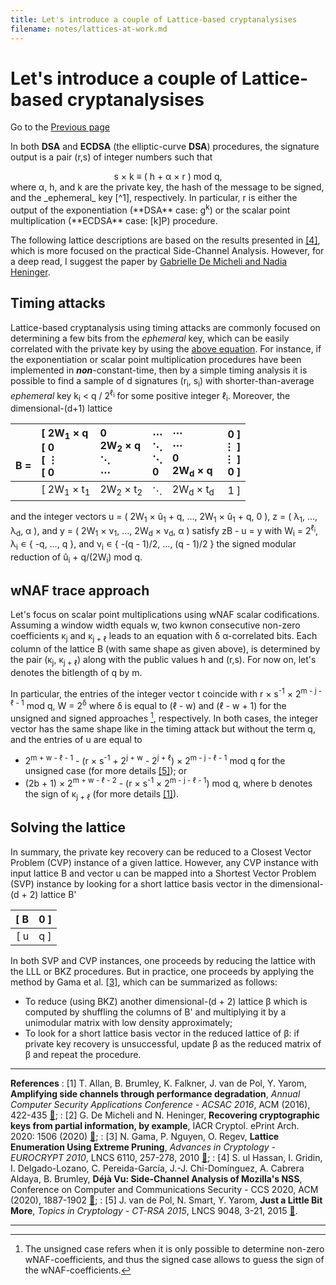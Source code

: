 ```yaml
---
title: Let's introduce a couple of Lattice-based cryptanalysises
filename: notes/lattices-at-work.md
---
```


# Let's introduce a couple of Lattice-based cryptanalysises

Go to the [Previous page](../notes.md)

In both **DSA** and **ECDSA** (the elliptic-curve **DSA**) procedures, the signature output is a pair (r,s) of integer numbers such that
<center><a id="signature-rs"></a> s &#xd7; k &#x2261; &#x28; h + &#x3B1; &#xd7; r &#x29; mod q,</center>
where &#x3B1;, h, and k are the private key, the hash of the message to be signed, and the _ephemeral_ key [^1], respectively. In particular, r is either the output of the exponentiation (**DSA** case: g<sup>k</sup>) or the scalar point multiplication (**ECDSA** case: &#x5b;k&#x5d;P) procedure.

The following lattice descriptions are based on the results presented in [&#x5b;4&#x5d;](#DEJAVU20), which is more focused on the practical Side-Channel Analysis. However, for a deep read, I suggest the paper by [Gabrielle De Micheli and Nadia Heninger](#MH20).

## Timing attacks

Lattice-based cryptanalysis using timing attacks are commonly focused on determining a few bits from the _ephemeral_ key, which can be easily correlated with the private key by using the [above equation](#signature-rs). For instance, if the exponentiation or scalar point multiplication procedures have been implemented in _**non**_-constant-time, then by a simple timing analysis it is possible to find a sample of d signatures (r<sub>i</sub>, s<sub>i</sub>) with shorter-than-average _ephemeral_ key k<sub>i</sub> &#x3c; q / 2<sup>&#x2113;<sub>i</sub></sup> for some positive integer &#x2113;<sub>i</sub>. Moreover, the dimensional-(d+1) lattice

| <br/><br/>B =<br/> | &#x5b; 2W<sub>1</sub> &#xd7; q <br/>&#x5b; 0 <br/>&#x5b; &#x22EE; <br/>&#x5b; 0 | 0 <br/>2W<sub>2</sub> &#xd7; q <br/>&#x22F1; <br/>&#x22EF; | &#x22EF; <br/>&#x22F1; <br/>&#x22F1; <br/>0 | &#x22EF; <br/>&#x22EF; <br/>0  <br/>2W<sub>d</sub> &#xd7; q | 0 &#x5d; <br/>&#x22EE; &#x5d; <br/>&#x22EE; &#x5d; <br/>0 &#x5d; |
| ---: | :---                   | :---           | :---    | :---    | ---:       |
|     | &#x5b; 2W<sub>1</sub> &#xd7; t<sub>1</sub> | 2W<sub>2</sub> &#xd7; t<sub>2</sub> | &#x22F1; | 2W<sub>d</sub> &#xd7; t<sub>d</sub> | 1 &#x5d;    |

and the integer vectors u = &#x28; 2W<sub>1</sub> &#xd7; &ucirc;<sub>1</sub> + q, &#x2026;, 2W<sub>1</sub> &#xd7; &ucirc;<sub>1</sub> + q, 0  &#x29;, z = &#x28; &#x03BB;<sub>1</sub>, &#x2026;, &#x03BB;<sub>d</sub>, &#x3B1; &#x29;, and y = &#x28; 2W<sub>1</sub> &#xd7; &#x03BD;<sub>1</sub>, &#x2026;, 2W<sub>d</sub> &#xd7; &#x03BD;<sub>d</sub>, &#x3B1; &#x29; satisfy zB - u = y with  W<sub>i</sub> = 2<sup>&#x2113;<sub>i</sub></sup>, &#x03BB;<sub>i</sub> &#x220A; &#x7b; -q, &#x2026;, q &#x7d;, and &#x03BD;<sub>i</sub> &#x220A; &#x7b; -(q - 1)/2, &#x2026;, (q - 1)/2 &#x7d; the signed modular reduction of &ucirc;<sub>i</sub> + q/(2W<sub>i</sub>) mod q.

## wNAF trace approach

Let's focus on scalar point multiplications using wNAF scalar codifications. Assuming a window width equals w, two kwnon consecutive non-zero coefficients &#x03BA;<sub>j</sub> and &#x03BA;<sub>j + &#x2113;</sub> leads to an equation with &#x03B4; &#x3B1;-correlated bits. Each column of the lattice B (with same shape as given above), is determined by the pair (&#x03BA;<sub>j</sub>, &#x03BA;<sub>j + &#x2113;</sub>) along with the public values h and (r,s). For now on, let's denotes the bitlength of q by m.

In particular, the entries of the integer vector t coincide with r &#xd7; s<sup>-1</sup> &#xd7; 2<sup>m - j - &#x2113; - 1</sup> mod q, W = 2<sup>&#x03B4;</sup> where &#x03B4; is equal to (&#x2113; - w) and (&#x2113; - w + 1) for the unsigned and signed approaches [^2], respectively. In both cases, the integer vector has the same shape like in the timing attack but  without the term q, and the entries of u are equal to

- 2<sup>m + w - &#x2113; - 1</sup> - (r &#xd7; s<sup>-1</sup> + 2<sup>j + w</sup> - 2<sup>j + &#x2113;</sup>) &#xd7; 2<sup>m - j - &#x2113; - 1</sup> mod q for the unsigned case (for more details [&#x5b;5&#x5d;](#PSY15)); or
- (2b + 1) &#xd7; 2<sup>m + w - &#x2113; - 2</sup> - (r &#xd7; s<sup>-1</sup> &#xd7; 2<sup>m - j - &#x2113; - 1</sup>) mod q, where b denotes the sign of &#x03BA;<sub>j + &#x2113;</sub> (for more details [&#x5b;1&#x5d;](#ABFPY16)).


## Solving the lattice

In summary, the private key recovery can be reduced to a Closest Vector Problem (CVP) instance of a given lattice. However, any CVP instance with input lattice B and vector u can be mapped into a Shortest Vector Problem (SVP) instance by looking for a short lattice basis vector in the dimensional-(d + 2) lattice B'

| &#x5b; B | 0 &#x5d; |
| ---:     | :---     |
| &#x5b; u | q &#x5d; |

In both SVP and CVP instances, one proceeds by reducing the lattice with the LLL or BKZ procedures. But in practice, one proceeds by applying the method by Gama et al. [&#x5b;3&#x5d;](#GNR10), which can be summarized as follows:

- To reduce (using BKZ) another dimensional-(d + 2) lattice &#x03B2; which is computed by shuffling the columns of B' and multiplying it by a unimodular matrix with low density approximately; 
- To look for a short lattice basis vector in the reduced lattice of &#x03B2;: if private key recovery is unsuccessful, update &#x03B2; as the reduced matrix of &#x03B2; and repeat the procedure.

[^1]: In some papers, the integer k is named by _nonce_ but in my opinion, I prefer the term _ephemeral_ key.
[^2]: The unsigned case refers when it is only possible to determine non-zero wNAF-coefficients, and thus the signed case allows to guess the sign of the wNAF-coefficients.

---

**References**
: <a id="ABFPY16"></a> [1] T. Allan, B. Brumley, K. Falkner, J. van de Pol, Y. Yarom, **Amplifying side channels through performance degradation**, _Annual Computer Security Applications Conference - ACSAC 2016_, ACM (2016), 422-435 [&#128279;](https://dl.acm.org/doi/10.1145/2991079.2991084);
: <a id="MH20"></a> [2] G. De Micheli and N. Heninger, **Recovering cryptographic keys from partial information, by example**, IACR Cryptol. ePrint Arch. 2020: 1506 (2020) [&#128279;](https://eprint.iacr.org/2020/1506);
: <a id="GNR10"></a> [3] N. Gama, P. Nguyen, O. Regev, **Lattice Enumeration Using Extreme Pruning**, _Advances in Cryptology - EUROCRYPT 2010_, LNCS 6110, 257-278, 2010 [&#128279;](https://link.springer.com/chapter/10.1007%2F978-3-642-13190-5_13);
: <a id="DEJAVU20"></a> [4] S. ul Hassan, I. Gridin, I. Delgado-Lozano, C. Pereida-Garc&iacute;a, J.-J. Chi-Dom&iacute;nguez, A. Cabrera Aldaya, B. Brumley, **D&eacute;j&agrave; Vu: Side-Channel Analysis of Mozilla's NSS**, Conference on Computer and Communications Security - CCS 2020, ACM (2020), 1887-1902 [&#128279;](https://doi.org/10.1145/3372297.3421761);
: <a id="PSY15"></a> [5] J. van de Pol, N. Smart, Y. Yarom, **Just a Little Bit More**, _Topics in Cryptology - CT-RSA 2015_, LNCS 9048, 3-21, 2015 [&#128279;](https://doi.org/10.1007/978-3-319-16715-2_1).

---
